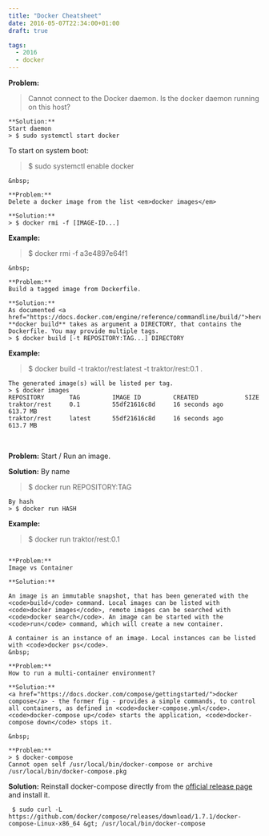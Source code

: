 ```yaml
---
title: "Docker Cheatsheet"
date: 2016-05-07T22:34:00+01:00
draft: true

tags: 
  - 2016
  - docker
---
```


**Problem:**
> Cannot connect to the Docker daemon. Is the docker daemon running on this host?
```
**Solution:**
Start daemon
> $ sudo systemctl start docker
```
To start on system boot:
> $ sudo systemctl enable docker
```
&nbsp;

**Problem:**
Delete a docker image from the list <em>docker images</em>

**Solution:**
> $ docker rmi -f [IMAGE-ID...]
```
**Example:**
> $ docker rmi -f a3e4897e64f1
```
&nbsp;

**Problem:**
Build a tagged image from Dockerfile.

**Solution:**
As documented <a href="https://docs.docker.com/engine/reference/commandline/build/">here</a>, **docker build** takes as argument a DIRECTORY, that contains the Dockerfile. You may provide multiple tags.
> $ docker build [-t REPOSITORY:TAG...] DIRECTORY
```
**Example:**
> $ docker build -t traktor/rest:latest -t traktor/rest:0.1 .
```
The generated image(s) will be listed per tag.
> $ docker images
REPOSITORY       TAG         IMAGE ID         CREATED             SIZE
traktor/rest     0.1         55df21616c8d     16 seconds ago      613.7 MB
traktor/rest     latest      55df21616c8d     16 seconds ago      613.7 MB
```
&nbsp;

**Problem:**
Start / Run an image.

**Solution:**
By name
> $ docker run REPOSITORY:TAG
>
```
By hash
> $ docker run HASH
```
**Example:**
> $ docker run traktor/rest:0.1
```

**Problem:**
Image vs Container

**Solution:**

An image is an immutable snapshot, that has been generated with the <code>build</code> command. Local images can be listed with <code>docker images</code>, remote images can be searched with <code>docker search</code>. An image can be started with the <code>run</code> command, which will create a new container.

A container is an instance of an image. Local instances can be listed with <code>docker ps</code>.
&nbsp;

**Problem:**
How to run a multi-container environment?

**Solution:**
<a href="https://docs.docker.com/compose/gettingstarted/">docker compose</a> - the former fig - provides a simple commands, to control all containers, as defined in <code>docker-compose.yml</code>. <code>docker-compose up</code> starts the application, <code>docker-compose down</code> stops it.

&nbsp;

**Problem:**
> $ docker-compose
Cannot open self /usr/local/bin/docker-compose or archive /usr/local/bin/docker-compose.pkg
```

**Solution:**
Reinstall docker-compose directly from the <a href="https://github.com/docker/compose/releases">official release page</a> and install it.

```
 $ sudo curl -L https://github.com/docker/compose/releases/download/1.7.1/docker-compose-Linux-x86_64 &gt; /usr/local/bin/docker-compose
```
